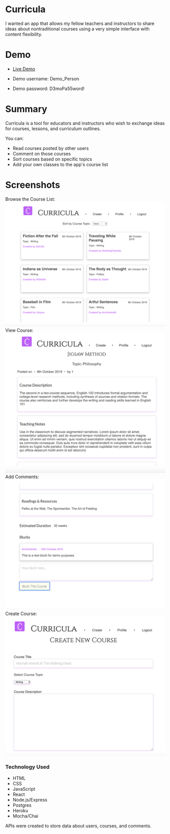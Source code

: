 # Curricula

I wanted an app that allows my fellow teachers and instructors to share ideas about nontraditional courses using a very simple interface with content flexibility. 
 

# Demo

  - [Live Demo](https://curricula.ngblanchard.now.sh/login)
  
  - Demo username: Demo_Person
  
  - Demo password: D3moPa55word!


# Summary

Curricula is a tool for educators and instructors who wish to exchange ideas for courses, lessons, and curriculum outlines. 

You can:
  - Read courses posted by other users
  - Comment on those courses
  - Sort courses based on specific topics
  - Add your own classes to the app's course list

# Screenshots
Browse the Course List:
![Course List](/screenshots/courselist.png)
View Course:
![Course](/screenshots/course.png)
Add Comments:
![Add Comments](/screenshots/comment.png)
Create Course:
![Create Course](/screenshots/createcourse.png)

### Technology Used

* HTML
* CSS
* JavaScript
* React
* Node.js/Express
* Postgres
* Heroku
* Mocha/Chai

APIs were created to store data about users, courses, and comments.

